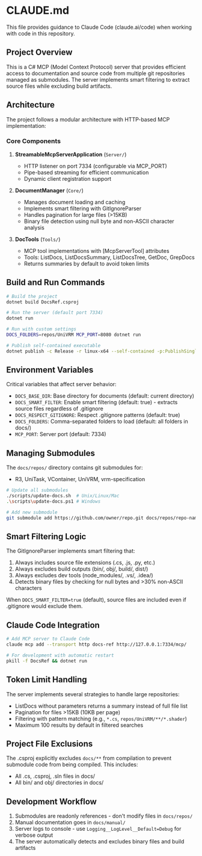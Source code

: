 # CLAUDE.md

This file provides guidance to Claude Code (claude.ai/code) when working with code in this repository.

## Project Overview

This is a C# MCP (Model Context Protocol) server that provides efficient access to documentation and source code from multiple git repositories managed as submodules. The server implements smart filtering to extract source files while excluding build artifacts.

## Architecture

The project follows a modular architecture with HTTP-based MCP implementation:

### Core Components

1. **StreamableMcpServerApplication** (`Server/`)
   - HTTP listener on port 7334 (configurable via MCP_PORT)
   - Pipe-based streaming for efficient communication
   - Dynamic client registration support

2. **DocumentManager** (`Core/`)
   - Manages document loading and caching
   - Implements smart filtering with GitIgnoreParser
   - Handles pagination for large files (>15KB)
   - Binary file detection using null byte and non-ASCII character analysis

3. **DocTools** (`Tools/`)
   - MCP tool implementations with [McpServerTool] attributes
   - Tools: ListDocs, ListDocsSummary, ListDocsTree, GetDoc, GrepDocs
   - Returns summaries by default to avoid token limits

## Build and Run Commands

```bash
# Build the project
dotnet build DocsRef.csproj

# Run the server (default port 7334)
dotnet run

# Run with custom settings
DOCS_FOLDERS=repos/UniVRM MCP_PORT=8080 dotnet run

# Publish self-contained executable
dotnet publish -c Release -r linux-x64 --self-contained -p:PublishSingleFile=true -o ./publish
```

## Environment Variables

Critical variables that affect server behavior:

- `DOCS_BASE_DIR`: Base directory for documents (default: current directory)
- `DOCS_SMART_FILTER`: Enable smart filtering (default: true) - extracts source files regardless of .gitignore
- `DOCS_RESPECT_GITIGNORE`: Respect .gitignore patterns (default: true)
- `DOCS_FOLDERS`: Comma-separated folders to load (default: all folders in docs/)
- `MCP_PORT`: Server port (default: 7334)

## Managing Submodules

The `docs/repos/` directory contains git submodules for:
- R3, UniTask, VContainer, UniVRM, vrm-specification

```bash
# Update all submodules
./scripts/update-docs.sh  # Unix/Linux/Mac
.\scripts\update-docs.ps1 # Windows

# Add new submodule
git submodule add https://github.com/owner/repo.git docs/repos/repo-name
```

## Smart Filtering Logic

The GitIgnoreParser implements smart filtering that:
1. Always includes source file extensions (.cs, .js, .py, etc.)
2. Always excludes build outputs (bin/, obj/, build/, dist/)
3. Always excludes dev tools (node_modules/, .vs/, .idea/)
4. Detects binary files by checking for null bytes and >30% non-ASCII characters

When `DOCS_SMART_FILTER=true` (default), source files are included even if .gitignore would exclude them.

## Claude Code Integration

```bash
# Add MCP server to Claude Code
claude mcp add --transport http docs-ref http://127.0.0.1:7334/mcp/

# For development with automatic restart
pkill -f DocsRef && dotnet run
```

## Token Limit Handling

The server implements several strategies to handle large repositories:
- ListDocs without parameters returns a summary instead of full file list
- Pagination for files >15KB (10KB per page)
- Filtering with pattern matching (e.g., `*.cs`, `repos/UniVRM/**/*.shader`)
- Maximum 100 results by default in filtered searches

## Project File Exclusions

The .csproj explicitly excludes `docs/**` from compilation to prevent submodule code from being compiled. This includes:
- All .cs, .csproj, .sln files in docs/
- All bin/ and obj/ directories in docs/

## Development Workflow

1. Submodules are readonly references - don't modify files in `docs/repos/`
2. Manual documentation goes in `docs/manual/`
3. Server logs to console - use `Logging__LogLevel__Default=Debug` for verbose output
4. The server automatically detects and excludes binary files and build artifacts